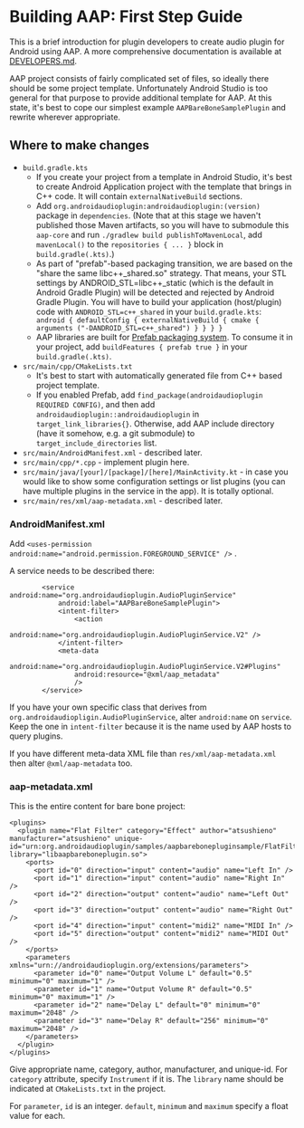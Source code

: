 
# Building AAP: First Step Guide

This is a brief introduction for plugin developers to create audio plugin
for Android using AAP. A more comprehensive documentation is available at [DEVELOPERS.md](DEVELOPERS.md).

AAP project consists of fairly complicated set of files, so ideally there
should be some project template. Unfortunately Android Studio is too general
for that purpose to provide additional template for AAP. At this state,
it's best to cope our simplest example `AAPBareBoneSamplePlugin` and
rewrite wherever appropriate.

## Where to make changes

- `build.gradle.kts`
  - If you create your project from a template in Android Studio, it's best to create
    Android Application project with the template that brings in C++ code. It will
    contain `externalNativeBuild` sections.
  - Add `org.androidaudioplugin:androidaudioplugin:(version)` package in `dependencies`.
    (Note that at this stage we haven't published those Maven artifacts, so you will
    have to submodule this `aap-core` and run
    `./gradlew build publishToMavenLocal`, add `mavenLocal()` to the
    `repositories { ... }` block in `build.gradle(.kts)`.)
  - As part of "prefab"-based packaging transition, we are based on the
    "share the same libc++_shared.so" strategy. That means, your STL settings
    by ANDROID_STL=libc++_static (which is the default in Android Gradle Plugin)
    will be detected and rejected by Android Gradle Plugin. You will have to build
    your application (host/plugin) code with `ANDROID_STL=c++_shared` in your
    `build.gradle.kts`: ` android { defaultConfig { externalNativeBuild { cmake { arguments ("-DANDROID_STL=c++_shared") } } } }`
  - AAP libraries are built for [Prefab packaging system](https://developer.android.com/studio/build/dependencies?agpversion=4.1#native-dependencies-aars).
    To consume it in your project, add `buildFeatures { prefab true }` in your `build.gradle(.kts)`.
- `src/main/cpp/CMakeLists.txt`
  - It's best to start with automatically generated file from C++ based
    project template.
  - If you enabled Prefab, add `find_package(androidaudioplugin REQUIRED CONFIG)`,
    and then add `androidaudioplugin::androidaudioplugin` in `target_link_libraries{}`.
    Otherwise, add AAP include directory (have it somehow, e.g. a git submodule) to `target_include_directories` list.
- `src/main/AndroidManifest.xml` - described later.
- `src/main/cpp/*.cpp` - implement plugin here.
- `src/main/java/[your]/[package]/[here]/MainActivity.kt` - in case 
  you would like to show some configuration settings or list plugins
  (you can have multiple plugins in the service in the app). It is totally optional.
- `src/main/res/xml/aap-metadata.xml` - described later.


### AndroidManifest.xml

Add `<uses-permission android:name="android.permission.FOREGROUND_SERVICE" />` .

A service needs to be described there:

```
        <service android:name="org.androidaudioplugin.AudioPluginService"
            android:label="AAPBareBoneSamplePlugin">
            <intent-filter>
                <action
                    android:name="org.androidaudioplugin.AudioPluginService.V2" />
            </intent-filter>
            <meta-data
                android:name="org.androidaudioplugin.AudioPluginService.V2#Plugins"
                android:resource="@xml/aap_metadata"
                />
        </service>
```

If you have your own specific class that derives from 
`org.androidaudiopligin.AudioPluginService`, alter `android:name` on
`service`. Keep the one in `intent-filter` because it is the name used
by AAP hosts to query plugins.

If you have different meta-data XML file than `res/xml/aap-metadata.xml`
then alter `@xml/aap-metadata` too.

### aap-metadata.xml

This is the entire content for bare bone project:

```
<plugins>
  <plugin name="Flat Filter" category="Effect" author="atsushieno" manufacturer="atsushieno" unique-id="urn:org.androidaudioplugin/samples/aapbarebonepluginsample/FlatFilter" library="libaapbareboneplugin.so">
    <ports>
      <port id="0" direction="input" content="audio" name="Left In" />
      <port id="1" direction="input" content="audio" name="Right In" />
      <port id="2" direction="output" content="audio" name="Left Out" />
      <port id="3" direction="output" content="audio" name="Right Out" />
      <port id="4" direction="input" content="midi2" name="MIDI In" />
      <port id="5" direction="output" content="midi2" name="MIDI Out" />
    </ports>
    <parameters xmlns="urn://androidaudioplugin.org/extensions/parameters">
      <parameter id="0" name="Output Volume L" default="0.5" minimum="0" maximum="1" />
      <parameter id="1" name="Output Volume R" default="0.5" minimum="0" maximum="1" />
      <parameter id="2" name="Delay L" default="0" minimum="0" maximum="2048" />
      <parameter id="3" name="Delay R" default="256" minimum="0" maximum="2048" />
    </parameters>
  </plugin>
</plugins>
```

Give appropriate name, category, author, manufacturer, and unique-id.
For `category` attribute, specify `Instrument` if it is.
The `library` name should be indicated at `CMakeLists.txt` in the project.

For `parameter`, `id` is an integer.
`default`, `minimum` and `maximum` specify a float value for each.
